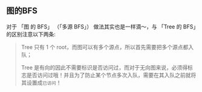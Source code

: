 ## 图的BFS

对于 「图 的 BFS」 （「多源 BFS」） 做法其实也是一样滴～，与 「Tree 的 BFS」的区别注意以下两条:

> Tree 只有 1 个 root，而图可以有多个源点，所以首先需要把多个源点都入队；
>
> Tree 是有向的因此不需要标识是否访问过，而对于无向图来说，必须得标志是否访问过哦！并且为了防止某个节点多次入队，需要在其入队之前就将其设置成`已访问`！

